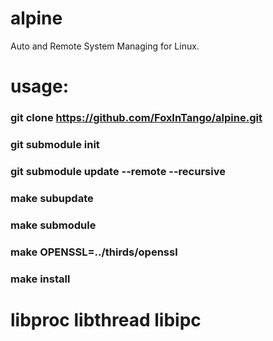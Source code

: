 # alpine
Auto and Remote System Managing for Linux.

# usage:
###  git clone https://github.com/FoxInTango/alpine.git
###  git submodule init
###  git submodule update --remote --recursive

###  make subupdate
###  make submodule

###  make OPENSSL=../thirds/openssl

###  make install

# libproc libthread libipc